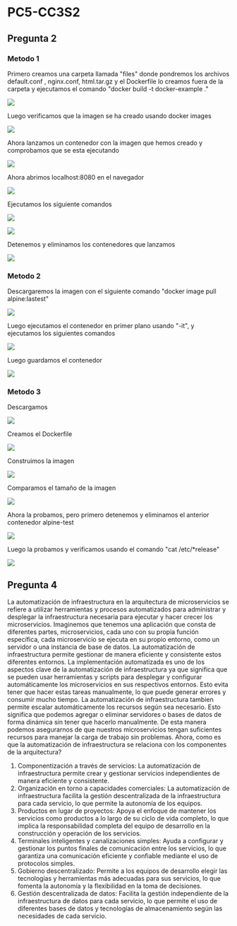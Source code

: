 # PC5-CC3S2

## Pregunta 2

### Metodo 1

Primero creamos una carpeta llamada "files" donde pondremos los archivos
default.conf , nginx.conf, html.tar.gz y el Dockerfile lo creamos fuera de la carpeta
 y ejecutamos el comando "docker build -t docker-example ."

![](assets/1.jpg)

Luego verificamos que la imagen se ha creado usando docker images

![](assets/2.jpg)

Ahora lanzamos un contenedor con la imagen que hemos creado y comprobamos que se esta ejecutando

![](assets/3.jpg)

Ahora abrimos localhost:8080 en el navegador

![](assets/4.jpg)

Ejecutamos los siguiente comandos

![](assets/5.jpg)

![](assets/6.jpg)

Detenemos y eliminamos los contenedores que lanzamos

![](assets/7.jpg)

### Metodo 2

Descargaremos la imagen con el siguiente comando "docker image pull alpine:lastest"

![](assets/8.jpg)

Luego ejecutamos el contenedor en primer plano usando "-it", y ejecutamos los siguientes comandos

![](assets/9.jpg)

Luego guardamos el contenedor

![](assets/10.jpg)

### Metodo 3

Descargamos 

![](assets/11.jpg)

Creamos el Dockerfile

![](assets/12.jpg)

Construimos la imagen

![](assets/13.jpg)

Comparamos el tamaño de la imagen

![](assets/14.jpg)

Ahora la probamos, pero primero detenemos y eliminamos el anterior contenedor alpine-test

![](assets/15.jpg)

Luego la probamos y verificamos usando el comando "cat /etc/*release"

![](assets/16.jpg)

## Pregunta 4

La automatización de infraestructura en la arquitectura de microservicios se refiere 
a utilizar herramientas y procesos automatizados para administrar y desplegar la 
infraestructura necesaria para ejecutar y hacer crecer los microservicios.
Imaginemos que tenemos una aplicación que consta de diferentes partes, microservicios, 
cada uno con su propia función específica, cada microservicio se ejecuta en su propio 
entorno, como un servidor o una instancia de base de datos. 
La automatización de infraestructura permite gestionar de manera eficiente y consistente 
estos diferentes entornos.
La implementación automatizada es uno de los aspectos clave de la automatización de 
infraestructura ya que significa que se pueden usar herramientas y scripts para 
desplegar y configurar automáticamente los microservicios en sus respectivos entornos. 
Esto evita tener que hacer estas tareas manualmente, lo que puede generar errores 
y consumir mucho tiempo.
La automatización de infraestructura tambien permite escalar automáticamente los recursos 
según sea necesario. Esto significa que podemos agregar o eliminar servidores o 
bases de datos de forma dinámica sin tener que hacerlo manualmente. 
De esta manera podemos asegurarnos de que nuestros microservicios tengan suficientes 
recursos para manejar la carga de trabajo sin problemas.
Ahora, como es que la automatización de infraestructura se relaciona con los componentes 
de la arquitectura?
1. Componentización a través de servicios: La automatización de infraestructura permite 
crear y gestionar servicios independientes de manera eficiente y consistente.
2. Organización en torno a capacidades comerciales: La automatización de infraestructura 
facilita la gestión descentralizada de la infraestructura para cada servicio, 
lo que permite la autonomía de los equipos.
3.  Productos en lugar de proyectos: Apoya el enfoque de mantener los servicios 
como productos a lo largo de su ciclo de vida completo, lo que implica la responsabilidad 
completa del equipo de desarrollo en la construcción y operación de los servicios.
4. Terminales inteligentes y canalizaciones simples: Ayuda a configurar 
y gestionar los puntos finales de comunicación entre los servicios, 
lo que garantiza una comunicación eficiente y confiable mediante el uso de 
protocolos simples.
5. Gobierno descentralizado: Permite a los 
equipos de desarrollo elegir las tecnologías y herramientas más adecuadas para sus 
servicios, lo que fomenta la autonomía y la flexibilidad en la toma de decisiones.
6. Gestión descentralizada de datos: Facilita la gestión independiente de la 
infraestructura de datos para cada servicio, lo que permite el uso de diferentes 
bases de datos y tecnologías de almacenamiento según las necesidades de cada servicio.

















